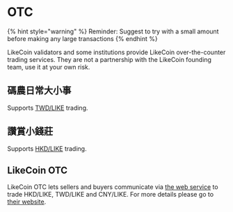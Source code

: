 # OTC

{% hint style="warning" %}
Reminder: Suggest to try with a small amount before making any large transactions
{% endhint %}

LikeCoin validators and some institutions provide LikeCoin over-the-counter trading services. They are not a partnership with the LikeCoin founding team, use it at your own risk.

## 碼農日常大小事

Supports [TWD/LIKE](https://thumbb13555.pixnet.net/blog/post/332508304-likecoin) trading.

## 讚賞小錢莊

Supports [HKD/LIKE](https://matters.news/@bamhk18/238643-%E5%8D%80%E5%A1%8A%E4%B8%96%E7%95%8C-%E8%AE%9A%E8%B3%9E%E5%B0%8F%E9%8C%A2%E8%8E%8A-%E9%A6%99%E6%B8%AF%E5%A0%B4%E5%A4%96%E4%BA%A4%E6%98%93-bafyreibmz6cgita7ueovhfbv4yp3o7kspqqcj3wlccpmt7dccvwbjxqsme) trading.

## LikeCoin OTC

LikeCoin OTC lets sellers and buyers communicate via [the web service](https://lotc.netlify.app/) to trade HKD/LIKE, TWD/LIKE and CNY/LIKE. For more details please go to [their website](https://matters.news/\~lotc).
